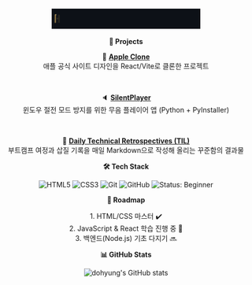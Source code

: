 <p align="center">
  <img src="assets/demo.gif" alt="demo" width="60%" />
</p>




<p align="center"><strong>🚀 Projects</strong></p>

<p align="center">
🍎 <a href="https://github.com/Stylechoi/apple-clone"><b>Apple Clone</b></a><br/>
애플 공식 사이트 디자인을 React/Vite로 클론한 프로젝트
</p>

<br/>

<p align="center">
🔈 <a href="https://github.com/Stylechoi/SilentPlayer"><b>SilentPlayer</b></a><br/>
윈도우 절전 모드 방지를 위한 무음 플레이어 앱 (Python + PyInstaller)
</p>

<br/>

<p align="center">
📔 <a href="https://github.com/Stylechoi/til-python"><b>Daily Technical Retrospectives (TIL)</b></a><br/>
부트캠프 여정과 삽질 기록을 매일 Markdown으로 작성해 올리는 꾸준함의 결과물
</p>




<p align="center"><strong>🛠️ Tech Stack</strong></p>

<p align="center">
  <img src="https://img.shields.io/badge/HTML5-E34F26?logo=html5&logoColor=white" alt="HTML5" />
  <img src="https://img.shields.io/badge/CSS3-1572B6?logo=css3&logoColor=white" alt="CSS3" />
  <img src="https://img.shields.io/badge/Git-F05032?logo=git&logoColor=white" alt="Git" />
  <img src="https://img.shields.io/badge/GitHub-181717?logo=github&logoColor=white" alt="GitHub" />
  <img src="https://img.shields.io/badge/Status-Beginner-lightgrey.svg" alt="Status: Beginner" />
</p>




<p align="center"><strong>📆 Roadmap</strong></p>

<p align="center">
1. HTML/CSS 마스터 ✔️ <br/>
2. JavaScript & React 학습 진행 중 🚧 <br/>
3. 백엔드(Node.js) 기초 다지기 🔜
</p>




<p align="center"><strong>📊 GitHub Stats</strong></p>

<p align="center">
  <img src="https://github-readme-stats.vercel.app/api?username=Stylechoi&show_icons=true" alt="dohyung's GitHub stats" />
</p>
